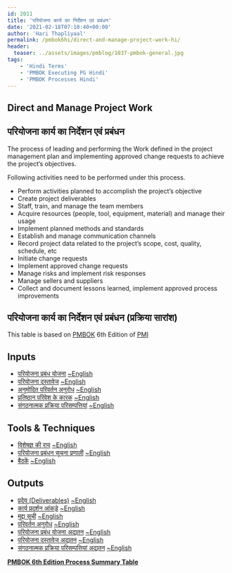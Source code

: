 ```yaml
---
id: 2011   
title: 'परियोजना कार्य का निर्देशन एवं प्रबंधन'
date: '2021-02-18T07:10:40+00:00'
author: 'Hari Thapliyaal'
permalink: /pmbok6hi/direct-and-manage-project-work-hi/
header:
  teaser: ../assets/images/pmblog/1037-pmbok-general.jpg
tags:
    - 'Hindi Terms'
    - 'PMBOK Executing PG Hindi'
    - 'PMBOK Processes Hindi'
---
```


## Direct and Manage Project Work

## परियोजना कार्य का निर्देशन एवं प्रबंधन

The process of leading and performing the Work defined in the project management plan and implementing approved change requests to achieve the project’s objectives.

Following activities need to be performed under this process.

- Perform activities planned to accomplish the project’s objective
- Create project deliverables
- Staff, train, and manage the team members
- Acquire resources (people, tool, equipment, material) and manage their usage
- Implement planned methods and standards
- Establish and manage communication channels
- Record project data related to the project’s scope, cost, quality, schedule, etc
- Initiate change requests
- Implement approved change requests
- Manage risks and implement risk responses
- Manage sellers and suppliers
- Collect and document lessons learned, implement approved process improvements

## परियोजना कार्य का निर्देशन एवं प्रबंधन (प्रक्रिया सारांश)

This table is based on [PMBOK](https://www.pmi.org/pmbok-guide-standards) 6th Edition of [PMI](https://www.pmi.org/)

## Inputs

- [परियोजना प्रबंध योजना](/pmbok6hi/project-management-plan-hi) [~English](/pmbok6/Project-Management-Plan)
- [परियोजना दस्तावेज](/pmbok6hi/project-documents-hi) [~English](/pmbok6/Project-Documents)
- [अनुमोदित परिवर्तन अनुरोध](/pmbok6hi/approved-change-requests-hi) [~English](/pmbok6/Approved-Change-Requests)
- [प्रतिष्ठान परिवेश के कारक](/pmbok6hi/enterprise-environmental-factors-hi) [~English](/pmbok6/Enterprise-Environmental-Factors)
- [संगठनात्मक प्रक्रिया परिसम्पत्तियां](/pmbok6hi/organizational-process-assets-hi) [~English](/pmbok6/Organizational-Process-Assets)

## Tools &amp; Techniques

- [विशेषज्ञ की राय](/pmbok6hi/expert-judgement-hi) [~English](/pmbok6/Expert-Judgement)
- [परियोजना प्रबंधन सूचना प्रणाली](/pmbok6hi/project-management-information-system-hi) [~English](/pmbok6/Project-Management-Information-System)
- [बैठकें](/pmbok6hi/meetings-hi) [~English](/pmbok6/Meetings)

## Outputs

- [प्रदेय (Deliverables)](/pmbok6hi/deliverables-hi) [~English](/pmbok6/Deliverables)
- [कार्य प्रदर्शन आंकड़े](/pmbok6hi/work-performance-data-hi) [~English](/pmbok6/Work-Performance-Data)
- [मुद्दा सूची](/pmbok6hi/issue-log-hi) [~English](/pmbok6/Issue-Log)
- [परिवर्तन अनुरोध](/pmbok6hi/change-requests-hi) [~English](/pmbok6/Change-Requests)
- [परियोजना प्रबंध योजना अद्यतन](/pmbok6hi/project-management-plan-updates-hi) [~English](/pmbok6/Project-Management-Plan-Updates)
- [परियोजना दस्तावेज अद्यतन](/pmbok6hi/project-documents-updates-hi) [~English](/pmbok6/Project-Documents-Updates)
- [संगठनात्मक प्रक्रिया परिसम्पत्तियां अद्यतन](/pmbok6hi/organizational-process-assets-updates-hi) [~English](/pmbok6/Organizational-Process-Assets-Updates)

**[PMBOK 6th Edition Process Summary Table](process-groups-and-processes-in-pmbok6/)**